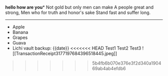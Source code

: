 **hello how are you***
Not gold but only men can make
A people great and strong,
Men who for truth and honor's sake
Stand fast and suffer long.

---
- Apple
- Banana
- Grapes
- Guava
- Lichi
vault backup: {{date}}
<<<<<<< HEAD
Test1
Test2
Test3
![[TransactionReceipt3177197684396518445.jpeg]]

>>>>>>> 5b4fb6b070e376e3f2d340a190469ab4ab4efdb6
